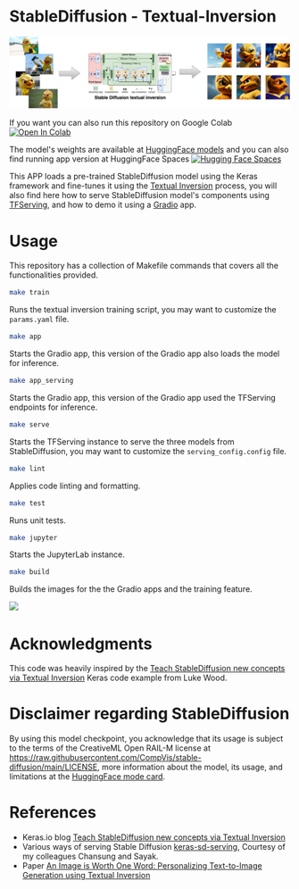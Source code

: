 # StableDiffusion - Textual-Inversion

![](./assets/canarinho.jpg)

If you want you can also run this repository on Google Colab [![Open In Colab](https://colab.research.google.com/assets/colab-badge.svg)](https://colab.research.google.com/drive/1-CsyQuqKWs1NWe55nepeUBzMK0PcRHpI?usp=sharing)

The model's weights are available at [HuggingFace models](https://huggingface.co/Dimitre/stablediffusion-canarinho_pistola) and you can also find running app version at HuggingFace Spaces [![Hugging Face Spaces](https://img.shields.io/badge/%F0%9F%A4%97%20Hugging%20Face-Spaces-yellow)](https://huggingface.co/spaces/Yuliang/ICON)

This APP loads a pre-trained StableDiffusion model using the Keras framework and fine-tunes it using the [Textual Inversion](https://textual-inversion.github.io/) process, you will also find here how to serve StableDiffusion model's components using [TFServing](https://github.com/tensorflow/serving), and how to demo it using a [Gradio](https://gradio.app) app.


# Usage
This repository has a collection of Makefile commands that covers all the functionalities provided.

```bash
make train
```
Runs the textual inversion training script, you may want to customize the `params.yaml` file.

```bash
make app
```
Starts the Gradio app, this version of the Gradio app also loads the model for inference.

```bash
make app_serving
```
Starts the Gradio app, this version of the Gradio app used the TFServing endpoints for inference.

```bash
make serve
```
Starts the TFServing instance to serve the three models from StableDiffusion, you may want to customize the `serving_config.config` file.

```bash
make lint
```
Applies code linting and formatting.

```bash
make test
```
Runs unit tests.

```bash
make jupyter
```
Starts the JupyterLab instance.

```bash
make build
```
Builds the images for the the Gradio apps and the training feature.

![](https://i.imgur.com/KqEeBsM.jpg)

# Acknowledgments
This code was heavily inspired by the [Teach StableDiffusion new concepts via Textual Inversion](https://keras.io/examples/generative/fine_tune_via_textual_inversion/) Keras code example from Luke Wood.


# Disclaimer regarding StableDiffusion
By using this model checkpoint, you acknowledge that its usage is subject to the terms of the CreativeML Open RAIL-M license at https://raw.githubusercontent.com/CompVis/stable-diffusion/main/LICENSE, more information about the model, its usage, and limitations at the [HuggingFace mode card](https://huggingface.co/CompVis/stable-diffusion-v1-4).


# References
- Keras.io blog [Teach StableDiffusion new concepts via Textual Inversion](https://keras.io/examples/generative/fine_tune_via_textual_inversion/)
- Various ways of serving Stable Diffusion [keras-sd-serving](https://github.com/deep-diver/keras-sd-serving), Courtesy of my colleagues Chansung and Sayak.
- Paper [An Image is Worth One Word: Personalizing Text-to-Image Generation using Textual Inversion](https://textual-inversion.github.io/)